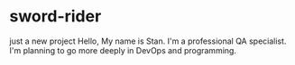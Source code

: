 # sword-rider
just a new project
Hello, My name is Stan. I'm a professional QA specialist. I'm planning to go more deeply in DevOps and programming. 
